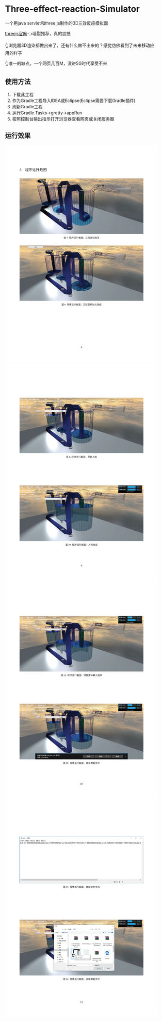 # Three-effect-reaction-Simulator

一个用java servlet和three.js制作的3D三效反应模拟器

[threejs官网](https://threejs.org/)👈墙裂推荐，真的震撼

👆浏览器3D渲染都做出来了，还有什么做不出来的？感觉仿佛看到了未来移动应用的样子

👆唯一的缺点，一个网页几百M，没进5G时代享受不来

## 使用方法

1. 下载此工程
2. 作为Gradle工程导入IDEA或Eclipse(Eclipse需要下载Gradle插件)
3. 刷新Gradle工程
4. 运行Gradle Tasks→gretty→appRun
5. 按照控制台输出指示打开浏览器查看网页或关闭服务器

## 运行效果

![1](readme_img/LabReport_页面_09.png)
![2](readme_img/LabReport_页面_10.png)
![3](readme_img/LabReport_页面_11.png)
![4](readme_img/LabReport_页面_12.png)
